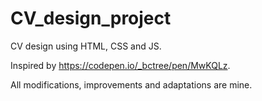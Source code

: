 # CV_design_project

CV design using HTML, CSS and JS.

Inspired by https://codepen.io/_bctree/pen/MwKQLz.

All modifications, improvements and adaptations are mine.